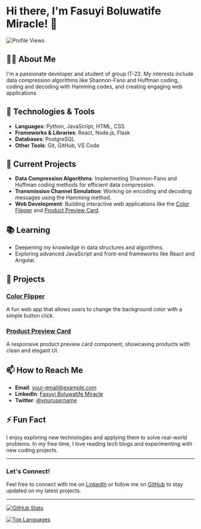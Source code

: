 # Hi there, I'm Fasuyi Boluwatife Miracle! 👋

![Profile Views](https://komarev.com/ghpvc/?username=iammiracle01&color=blue)

## 👨‍💻 About Me

I'm a passionate developer and student of group IT-22. My interests include data compression algorithms like Shannon-Fano and Huffman coding, coding and decoding with Hamming codes, and creating engaging web applications.

## 🔧 Technologies & Tools

- **Languages**: Python, JavaScript, HTML, CSS
- **Frameworks & Libraries**: React, Node.js, Flask
- **Databases**: PostgreSQL
- **Other Tools**: Git, GitHub, VS Code

## 🌱 Current Projects

- **Data Compression Algorithms**: Implementing Shannon-Fano and Huffman coding methods for efficient data compression.
- **Transmission Channel Simulation**: Working on encoding and decoding messages using the Hamming method.
- **Web Development**: Building interactive web applications like the [Color Flipper](https://iammiracle01.github.io/Color-flipper/) and [Product Preview Card](https://iammiracle01.github.io/Product-preview-card/).

## 📚 Learning

- Deepening my knowledge in data structures and algorithms.
- Exploring advanced JavaScript and front-end frameworks like React and Angular.

## 🚀 Projects

### [Color Flipper](https://iammiracle01.github.io/Color-flipper/)
A fun web app that allows users to change the background color with a simple button click.

### [Product Preview Card](https://iammiracle01.github.io/Product-preview-card/)
A responsive product preview card component, showcasing products with clean and elegant UI.

## 📫 How to Reach Me

- **Email**: [your-email@example.com](mailto:your-email@example.com)
- **LinkedIn**: [Fasuyi Boluwatife Miracle](https://www.linkedin.com/in/your-profile/)
- **Twitter**: [@yourusername](https://twitter.com/yourusername)

## ⚡ Fun Fact

I enjoy exploring new technologies and applying them to solve real-world problems. In my free time, I love reading tech blogs and experimenting with new coding projects.

---

### Let's Connect!

Feel free to connect with me on [LinkedIn](https://www.linkedin.com/in/your-profile/) or follow me on [GitHub](https://github.com/iammiracle01) to stay updated on my latest projects.

---

[![GitHub Stats](https://github-readme-stats.vercel.app/api?username=iammiracle01&show_icons=true&theme=radical)](https://github.com/anuraghazra/github-readme-stats)

[![Top Languages](https://github-readme-stats.vercel.app/api/top-langs/?username=iammiracle01&layout=compact)](https://github.com/anuraghazra/github-readme-stats)

